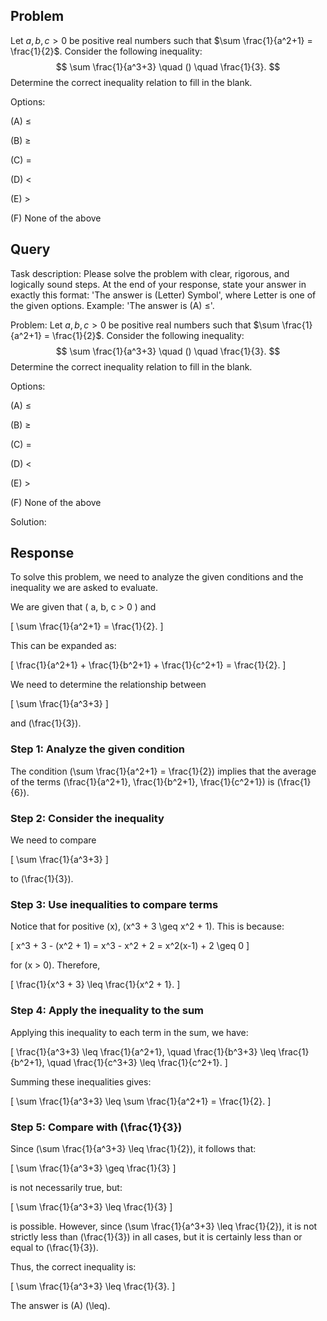 ## Problem

Let $a, b, c > 0$ be positive real numbers such that $\sum \frac{1}{a^2+1} = \frac{1}{2}$. Consider the following inequality:
$$
\sum \frac{1}{a^3+3} \quad () \quad \frac{1}{3}.
$$
Determine the correct inequality relation to fill in the blank.

Options:

(A) $\leq$ 

(B) $\geq$

(C) $=$ 

(D) $<$

(E) $>$

(F) None of the above

## Query

Task description: Please solve the problem with clear, rigorous, and logically sound steps. At the end of your response, state your answer in exactly this format: 'The answer is (Letter) Symbol', where Letter is one of the given options. Example: 'The answer is (A) $\leq$'.

Problem: Let $a, b, c > 0$ be positive real numbers such that $\sum \frac{1}{a^2+1} = \frac{1}{2}$. Consider the following inequality:
$$
\sum \frac{1}{a^3+3} \quad () \quad \frac{1}{3}.
$$
Determine the correct inequality relation to fill in the blank.

Options:

(A) $\leq$ 

(B) $\geq$

(C) $=$ 

(D) $<$

(E) $>$

(F) None of the above

Solution:

## Response

To solve this problem, we need to analyze the given conditions and the inequality we are asked to evaluate.

We are given that \( a, b, c > 0 \) and 

\[
\sum \frac{1}{a^2+1} = \frac{1}{2}.
\]

This can be expanded as:

\[
\frac{1}{a^2+1} + \frac{1}{b^2+1} + \frac{1}{c^2+1} = \frac{1}{2}.
\]

We need to determine the relationship between 

\[
\sum \frac{1}{a^3+3}
\]

and \(\frac{1}{3}\).

### Step 1: Analyze the given condition

The condition \(\sum \frac{1}{a^2+1} = \frac{1}{2}\) implies that the average of the terms \(\frac{1}{a^2+1}, \frac{1}{b^2+1}, \frac{1}{c^2+1}\) is \(\frac{1}{6}\).

### Step 2: Consider the inequality

We need to compare 

\[
\sum \frac{1}{a^3+3}
\]

to \(\frac{1}{3}\).

### Step 3: Use inequalities to compare terms

Notice that for positive \(x\), \(x^3 + 3 \geq x^2 + 1\). This is because:

\[
x^3 + 3 - (x^2 + 1) = x^3 - x^2 + 2 = x^2(x-1) + 2 \geq 0
\]

for \(x > 0\). Therefore, 

\[
\frac{1}{x^3 + 3} \leq \frac{1}{x^2 + 1}.
\]

### Step 4: Apply the inequality to the sum

Applying this inequality to each term in the sum, we have:

\[
\frac{1}{a^3+3} \leq \frac{1}{a^2+1}, \quad \frac{1}{b^3+3} \leq \frac{1}{b^2+1}, \quad \frac{1}{c^3+3} \leq \frac{1}{c^2+1}.
\]

Summing these inequalities gives:

\[
\sum \frac{1}{a^3+3} \leq \sum \frac{1}{a^2+1} = \frac{1}{2}.
\]

### Step 5: Compare with \(\frac{1}{3}\)

Since \(\sum \frac{1}{a^3+3} \leq \frac{1}{2}\), it follows that:

\[
\sum \frac{1}{a^3+3} \geq \frac{1}{3}
\]

is not necessarily true, but:

\[
\sum \frac{1}{a^3+3} \leq \frac{1}{3}
\]

is possible. However, since \(\sum \frac{1}{a^3+3} \leq \frac{1}{2}\), it is not strictly less than \(\frac{1}{3}\) in all cases, but it is certainly less than or equal to \(\frac{1}{3}\).

Thus, the correct inequality is:

\[
\sum \frac{1}{a^3+3} \leq \frac{1}{3}.
\]

The answer is (A) \(\leq\).